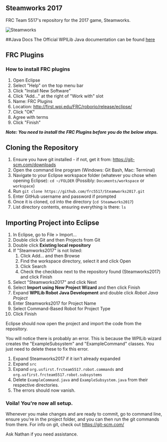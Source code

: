 ## Steamworks 2017
FRC Team 5517's repository for the 2017 game, Steamworks.

![Steamworks](http://firstinspires.org/sites/default/files/uploads/resource_library/frc/game-and-season-info/competition-manual/2017/first-steamworks-transparent-logo.png)

##Java Docs
The Official WPILib Java documentation can be found
[here](https://wpilib.screenstepslive.com/s/4485/m/13809)

## FRC Plugins
### How to install FRC plugins
1. Open Eclipse
2. Select "Help" on the top menu bar
3. Click "Install New Software"
4. Click "Add..."  at the right of "Work with" slot
5. Name: FRC Plugins
6. Location: http://first.wpi.edu/FRC/roborio/release/eclipse/
7. Click "OK"
8. Agree with terms
9. Click "Finish"

***Note: You need to install the FRC Plugins before you do the below steps.***

## Cloning the Repository
1. Ensure you have git installed - if not, get it from: https://git-scm.com/downloads
2. Open the command line program (Windows: Git Bash, Mac: Terminal)
3. Navigate to your Eclipse workspace folder (whatever you chose when opening Eclipse): `cd ~/FOLDER`
   (Possibly: `Documents/workspace` or `workspace`)
4. Run `git clone https://github.com/frc5517/Steamworks2017.git`
5. Enter GitHub username and password if prompted
6. Once it is cloned, cd into the directory (`cd Steamworks2017`)
7. List directory contents, ensuring everything is there: `ls`

## Importing Project into Eclipse
1. In Eclipse, go to File > Import...
2. Double click Git and then Projects from Git
3. Double click **Existing local repository**
4. If "Steamworks2017" is not listed:
   1. Click Add... and then Browse
   2. Find the workspace directory, select it and click Open
   3. Click Search
   4. Check the checkbox next to the repository found (Steamworks2017) and click Finish
5. Select "Steamworks2017" and click Next
6. Select **Import using New Project Wizard** and then click Finish
9. Expand **WPILib Robot Java Development** and double click *Robot Java Project*
10. Enter Steamworks2017 for Project Name
11. Select Command-Based Robot for Project Type
12. Click Finish

Eclipse should now open the project and import the code from the repository. 

You will notice there is probably an error. This is because the WPILib wizard creates the "ExampleSubsystem" and "ExampleCommand" classes. You just need to delete these to fix this error.

1. Expand Steamworks2017 if it isn't already expanded
2. Expand `src`
3. Expand `org.usfirst.frcteam5517.robot.commands` and `org.usfirst.frcteam5517.robot.subsystems`
4. Delete `ExampleCommand.java` and `ExampleSubsystem.java` from their respective directories.
5. The errors should now vanish.

### Voila! You're now all setup.

Whenever you make changes and are ready to commit, go to command line, ensure you're in the project folder, and you can then run the git commands from there. For info on git, check out https://git-scm.com/

Ask Nathan if you need assistance.
